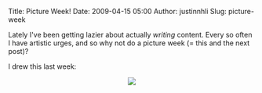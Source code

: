 Title: Picture Week!
Date: 2009-04-15 05:00
Author: justinnhli
Slug: picture-week

Lately I've been getting lazier about actually *writing* content. Every
so often I have artistic urges, and so why not do a picture week (= this
and the next post)?

I drew this last week:

<div class="separator" style="clear:both;text-align:center;">

[![](http://justinnhli.files.wordpress.com/2009/04/0a175-comic.png?w=300)](http://justinnhli.files.wordpress.com/2009/04/0a175-comic.png)

</div>
